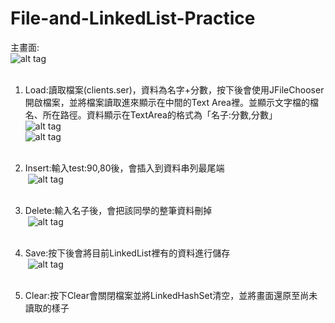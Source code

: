 # File-and-LinkedList-Practice
主畫面:<br />
 ![alt tag](https://github.com/SeanCherngTW/File-and-LinkedList-Practice/blob/master/image/01.png)<br /><br />

1.	Load:讀取檔案(clients.ser)，資料為名字+分數，按下後會使用JFileChooser開啟檔案，並將檔案讀取進來顯示在中間的Text Area裡。並顯示文字檔的檔名、所在路徑。資料顯示在TextArea的格式為「名子:分數,分數」<br />
 ![alt tag](https://github.com/SeanCherngTW/File-and-LinkedList-Practice/blob/master/image/02.png)<br />
 ![alt tag](https://github.com/SeanCherngTW/File-and-LinkedList-Practice/blob/master/image/03.png)<br /><br />
2.	Insert:輸入test:90,80後，會插入到資料串列最尾端<br />
  ![alt tag](https://github.com/SeanCherngTW/File-and-LinkedList-Practice/blob/master/image/04.png)<br /><br />

3.	Delete:輸入名子後，會把該同學的整筆資料刪掉<br />
  ![alt tag](https://github.com/SeanCherngTW/File-and-LinkedList-Practice/blob/master/image/05.png)<br /><br />
  
4.	Save:按下後會將目前LinkedList裡有的資料進行儲存<br />
  ![alt tag](https://github.com/SeanCherngTW/File-and-LinkedList-Practice/blob/master/image/06.png)<br /><br />

5.	Clear:按下Clear會關閉檔案並將LinkedHashSet清空，並將畫面還原至尚未讀取的樣子


